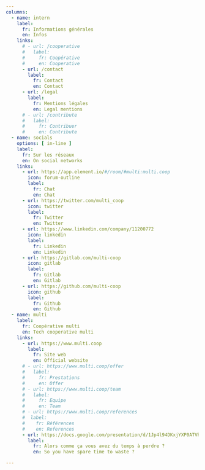 ```yaml
---
columns: 
  - name: intern
    label:
      fr: Informations générales
      en: Infos
    links: 
      # - url: /cooperative
      #   label:
      #     fr: Coopérative
      #     en: Cooperative
      - url: /contact
        label:
          fr: Contact
          en: Contact
      - url: /legal
        label:
          fr: Mentions légales
          en: Legal mentions
      # - url: /contribute
      #   label:
      #     fr: Contribuer
      #     en: Contribute
  - name: socials
    options: [ in-line ]
    label:
      fr: Sur les réseaux
      en: On social networks
    links: 
      - url: https://app.element.io/#/room/#multi:multi.coop
        icon: forum-outline
        label:
          fr: Chat
          en: Chat
      - url: https://twitter.com/multi_coop
        icon: twitter
        label:
          fr: Twitter
          en: Twitter
      - url: https://www.linkedin.com/company/11200772
        icon: linkedin
        label:
          fr: Linkedin
          en: Linkedin
      - url: https://gitlab.com/multi-coop
        icon: gitlab
        label:
          fr: Gitlab
          en: Gitlab
      - url: https://github.com/multi-coop
        icon: github
        label:
          fr: Github
          en: Github
  - name: multi
    label:
      fr: Coopérative multi
      en: Tech cooperative multi
    links: 
      - url: https://www.multi.coop
        label:
          fr: Site web
          en: Official website
      # - url: https://www.multi.coop/offer
      #   label:
      #     fr: Prestations
      #     en: Offer
      # - url: https://www.multi.coop/team
      #   label:
      #     fr: Equipe
      #     en: Team
      # - url: https://www.multi.coop/references
      #  label:
      #    fr: Références
      #    en: References
      - url: https://docs.google.com/presentation/d/1Jp4l94DKxjYXP0ATVhpyyy6lq_0FYbzU5HeOVm43Zlw/edit#slide=id.g4dc788bd0f_0_7
        label:
          fr: Alors comme ça vous avez du temps à perdre ?
          en: So you have spare time to waste ?

---
```


